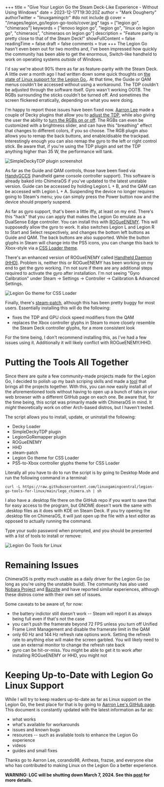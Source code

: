 +++
title = "Give Your Legion Go the Steam Deck-Like Experience - Without Using Windows"
date = 2023-12-17T19:30:20Z
author = "Mark Dougherty"
authorTwitter = "linuxgamingctr" #do not include @
cover = "/images/legion_go/legion-go-tools/cover.jpg"
tags = ["legion go", "chimeraos"]
keywords = ["lenovo legion go", "legion go", "linux on legion go", "chimeraos", "chimeraos on legion go"]
description = "Feature parity is pretty close to that of the Steam Deck!"
showFullContent = false
readingTime = false
draft = false
comments = true
+++
The Legion Go hasn't even been out for two months and, I've been impressed how quickly the community has been able to get the enormous, Switch-like handheld to work on operating systems *outside* of Windows.

I'd say we're about 90% there as far as feature-parity with the Steam Deck. A little over a month ago I had written down some quick thoughts on [the state of Linux support for the Legion Go.](https://linuxgamingcentral.com/posts/chimeraos-on-legion-go/). At that time, the Guide or QAM menus couldn't be accessed without using a workaround. The TDP couldn't be adjusted through the software itself. Gyro wasn't working OOTB. The RGBs surrounding the sticks couldn't be turned off. And sometimes the screen flickered erratically, depending on what you were doing.

I'm happy to report those issues have been fixed now. [Aarron Lee](https://aarronlee.com/) made a couple of Decky plugins that allow you to [adjust the TDP](https://github.com/aarron-lee/SimpleDeckyTDP), while also giving the user the ability to [turn the RGBs on or off](https://github.com/aarron-lee/LegionGoRemapper/). The RGBs can even be customized with a brightness slider, and can have this "breathing" effect that changes to different colors, if you so choose. The RGB plugin also allows you to remap the back buttons, and enable/disable the trackpad. Interestingly enough you can also remap the gyro to the left or right control stick. Be aware that, if you're using the TDP plugin and set the TDP anything higher than 35 W, the performance will tank.

![SimpleDeckyTDP plugin screenshot](/images/legion_go/legion-go-tools/color-picker.png)

As far as the Guide and QAM controls, those have been fixed via [HandyGCCS](https://github.com/ShadowBlip/HandyGCCS) (handheld game console controller support). This software is already baked into ChimeraOS if you've updated to the latest unstable version. Guide can be accessed by holding Legion L + B, and the QAM can be accessed with Legion L + A. Suspending the device no longer requires going to Steam's menu; you can simply press the Power button now and the device should properly suspend.

As far as gyro support, that's been a little iffy, at least on my end. There's this "hack" that you can apply that makes the Legion Go emulate as a DualSense Edge controller. You can install this with [ROGueENEMY](https://github.com/corando98/ROGueENEMY/). This will supposedly allow the gyro to work. It also switches Legion L and Legion R to Start and Select respectively, and changes the bottom left buttons as Guide and QAM. The back buttons are also supported. While the button glyphs in Steam will change into the PS5 icons, you can change this back to Xbox-style via a [CSS Loader theme](https://github.com/frazse/PS5-to-Xbox-glyphs).

There's an enhanced version of ROGueENEMY called [Handheld Daemon (HHD)](https://github.com/antheas/hhd). Problem is, neither this or ROGueENEMY has been working on my end to get the gyro working. I'm not sure if there are any additional steps required to activate the gyro after installation. I'm not seeing "Gyro Calibration" under Steam -> Settings -> Controller -> Calibration & Advanced Settings.

![Legion Go theme for CSS Loader](/images/legion_go/legion-go-tools/legion_go_theme_for_css_loader.png)

Finally, there's [steam-patch](https://github.com/corando98/steam-patch), although this has been pretty buggy for most users. Essentially installing this will do the following:
- fixes the TDP and GPU clock speed modifiers from the QAM
- replaces the Xbox controller glyphs in Steam to more closely resemble the Steam Deck controller glyphs, for a more consistent look

For the time being, I don't recommend installing this, as I've had a few issues using it. Additionally it will likely conflict with ROGueENEMY/HHD.

# Putting the Tools All Together
Since there are quite a few community-made projects made for the Legion Go, I decided to polish up my bash scriping skills and made a [tool](https://github.com/linuxgamingcentral/legion-go-tools-for-linux) that brings all the projects together. With this, you can now easily install all of the aforementioned tools without having to open up a bunch of tabs in your web browser with a different GitHub page on each one. Be aware that, for the time being, this script was primarily made with ChimeraOS in mind. It *might* theoretically work on other Arch-based distros, but I haven't tested.

The script allows you to install, update, or uninstall the following:
- Decky Loader
- SimpleDeckyTDP plugin
- LegionGoRemapper plugin
- ROGueENEMY
- HHD
- steam-patch
- Legion Go theme for CSS Loader
- PS5-to-Xbox controller glyphs theme for CSS Loader

Literally all you have to do to run the script is by going to Desktop Mode and run the following command in a terminal:

`curl -L https://raw.githubusercontent.com/linuxgamingcentral/legion-go-tools-for-linux/main/lego_chimera.sh | sh`

I also have a .desktop file there on the GitHub repo if you want to save that for easy access to the program, but GNOME doesn't work the same with .desktop files as it does with KDE on Steam Deck. If you try opening the .desktop file on ChimeraOS, it will just open up the file with a text editor as opposed to actually running the command.

Type your sudo password when prompted, and you should be presented with a list of tools to install or remove:

![Legion Go Tools for Linux](/images/legion_go/legion-go-tools/legion-go-tools-for-linux.png)

# Remaining Issues
ChimeraOS is pretty much usable as a daily driver for the Legion Go (so long as you're using the unstable build). The community has also used [Nobara Project](https://linuxgamingcentral.com/posts/nobara-project-impressions/) and [Bazzite](https://github.com/ublue-os/bazzite/) and have reported similar experiences, although these distros come with their own set of issues.

Some caveats to be aware of, for now:
- the battery indictor still doesn't work -- Steam will report it as always being full even if that's not the case
- you can't push the framerate beyond 72 FPS unless you turn off Unified Frame Limit Management and disable the framerate limit in the QAM
- only 60 Hz and 144 Hz refresh rate options work. Setting the refresh rate to anything else will make the screen garbled. You will likely need to use an external monitor to change the refresh rate back
- gyro can be hit-or-miss. You might be able to get it to work after installing ROGueENEMY or HHD, you might not

# Keeping Up-to-Date with Legion Go Linux Support
While I will try to keep readers up-to-date as far as Linux support on the Legion Go, the best place for that is by going to [Aarron Lee's GitHub page](https://github.com/aarron-lee/legion-go-tricks). This document is constantly updated with the latest information as far as:
- what works
- what's available for workarounds
- issues and known bugs
- resources -- such as available tools to enhance the Legion Go experience
- videos
- guides and small fixes

Thanks go to Aarron Lee, corando98, Antheas, frazse, and everyone else who has contributed to making Linux on the Legion Go a better experience.

**WARNING: LGC will be shutting down March 7, 2024. See this [post](https://linuxgamingcentral.com/posts/the-end-of-lgc/) for more details.**
